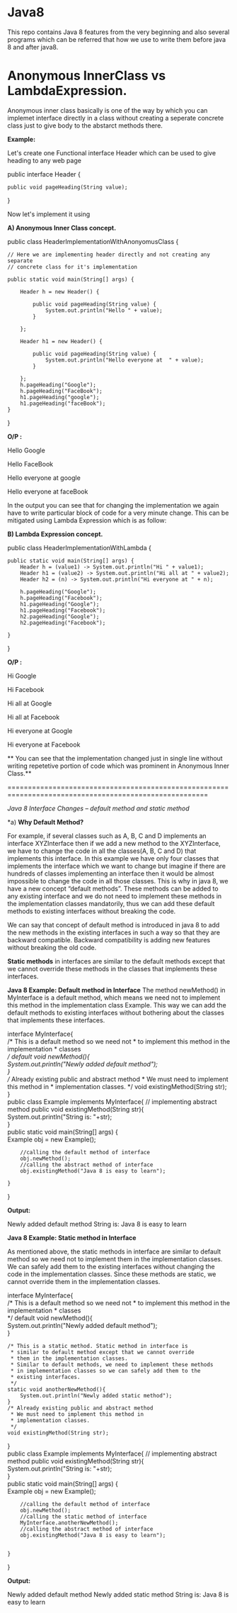 # Java8
This repo contains Java 8 features from the very beginning and also several programs which can be referred that how we use to write them before java 8 and after java8.

# Anonymous InnerClass vs LambdaExpression.

Anonymous inner class basically is one of the way by which you can implemet interface directly in a class without creating a seperate concrete class just to give body to the abstarct methods there. 

**Example:**


Let's create one Functional interface Header which can be used to give heading to any web page

public interface Header {

	public void pageHeading(String value);
}

Now let's implement it using

**A) Anonymous Inner Class concept.**

public class HeaderImplementationWithAnonyomusClass {

	// Here we are implementing header directly and not creating any separate
	// concrete class for it's implementation

	public static void main(String[] args) {

		Header h = new Header() {

			public void pageHeading(String value) {
				System.out.println("Hello " + value);
			}

		};

		Header h1 = new Header() {

			public void pageHeading(String value) {
				System.out.println("Hello everyone at  " + value);
			}

		};
		h.pageHeading("Google");
		h.pageHeading("FaceBook");
		h1.pageHeading("google");
		h1.pageHeading("faceBook");
	}
}

**O/P :**

Hello Google 

Hello FaceBook 

Hello everyone at  google

Hello everyone at  faceBook

In the output you can see that for changing the implementation we again have to write particular block of code for a very minute change. This can be mitigated using Lambda Expression which is as follow:

**B) Lambda Expression concept.**

public class HeaderImplementationWithLambda {

	public static void main(String[] args) {
		Header h = (value1) -> System.out.println("Hi " + value1);
		Header h1 = (value2) -> System.out.println("Hi all at " + value2);
		Header h2 = (n) -> System.out.println("Hi everyone at " + n);

		h.pageHeading("Google");
		h.pageHeading("Facebook");
		h1.pageHeading("Google");
		h1.pageHeading("Facebook");
		h2.pageHeading("Google");
		h2.pageHeading("Facebook");

	}

}

**O/P :**

Hi Google 

Hi Facebook 

Hi all at Google

Hi all at Facebook 

Hi everyone at Google 

Hi everyone at Facebook 

** You can see that the implementation changed just in single line without writing repetetive portion of code which was prominent in Anonymous Inner Class.**

=======================================================================================================

*Java 8 Interface Changes – default method and static method*

*a) **Why Default Method?**

For example, if several classes such as A, B, C and D implements an interface XYZInterface then if we add a new method to the XYZInterface, we have to change the code in all the classes(A, B, C and D) that implements this interface. In this example we have only four classes that implements the interface which we want to change but imagine if there are hundreds of classes implementing an interface then it would be almost impossible to change the code in all those classes. This is why in java 8, we have a new concept “default methods”. These methods can be added to any existing interface and we do not need to implement these methods in the implementation classes mandatorily, thus we can add these default methods to existing interfaces without breaking the code.

We can say that concept of default method is introduced in java 8 to add the new methods in the existing interfaces in such a way so that they are backward compatible. Backward compatibility is adding new features without breaking the old code.

**Static methods** in interfaces are similar to the default methods except that we cannot override these methods in the classes that implements these interfaces.

**Java 8 Example: Default method in Interface**
The method newMethod() in MyInterface is a default method, which means we need not to implement this method in the implementation class Example. This way we can add the default methods to existing interfaces without bothering about the classes that implements these interfaces.

interface MyInterface{  
    /* This is a default method so we need not
     * to implement this method in the implementation 
     * classes  
     */
    default void newMethod(){  
        System.out.println("Newly added default method");  
    }  
    /* Already existing public and abstract method
     * We must need to implement this method in 
     * implementation classes.
     */
    void existingMethod(String str);  
}  
public class Example implements MyInterface{ 
	// implementing abstract method
    public void existingMethod(String str){           
        System.out.println("String is: "+str);  
    }  
    public static void main(String[] args) {  
    	Example obj = new Example();
    	
    	//calling the default method of interface
        obj.newMethod();     
        //calling the abstract method of interface
        obj.existingMethod("Java 8 is easy to learn"); 
  
    }  
}

**Output:**

Newly added default method
String is: Java 8 is easy to learn

**Java 8 Example: Static method in Interface**

As mentioned above, the static methods in interface are similar to default method so we need not to implement them in the implementation classes. We can safely add them to the existing interfaces without changing the code in the implementation classes. Since these methods are static, we cannot override them in the implementation classes.

interface MyInterface{  
    /* This is a default method so we need not
     * to implement this method in the implementation 
     * classes  
     */
    default void newMethod(){  
        System.out.println("Newly added default method");  
    }  
    
    /* This is a static method. Static method in interface is
     * similar to default method except that we cannot override 
     * them in the implementation classes.
     * Similar to default methods, we need to implement these methods
     * in implementation classes so we can safely add them to the 
     * existing interfaces.
     */
    static void anotherNewMethod(){
    	System.out.println("Newly added static method");
    }
    /* Already existing public and abstract method
     * We must need to implement this method in 
     * implementation classes.
     */
    void existingMethod(String str);  
}  
public class Example implements MyInterface{ 
	// implementing abstract method
    public void existingMethod(String str){           
        System.out.println("String is: "+str);  
    }  
    public static void main(String[] args) {  
    	Example obj = new Example();
    	
    	//calling the default method of interface
        obj.newMethod();     
        //calling the static method of interface
        MyInterface.anotherNewMethod();
        //calling the abstract method of interface
        obj.existingMethod("Java 8 is easy to learn"); 
        
  
    }  
}

**Output:**

Newly added default method
Newly added static method
String is: Java 8 is easy to learn


